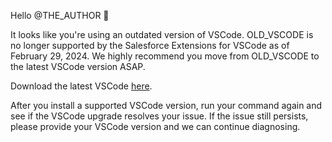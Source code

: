 Hello @THE_AUTHOR :wave:

It looks like you're using an outdated version of VSCode. OLD_VSCODE is no longer supported by the Salesforce Extensions for VSCode as of February 29, 2024. We highly recommend you move from OLD_VSCODE to the latest VSCode version ASAP.

Download the latest VSCode [here](https://code.visualstudio.com/download).

After you install a supported VSCode version, run your command again and see if the VSCode upgrade resolves your issue. If the issue still persists, please provide your VSCode version and we can continue diagnosing.
